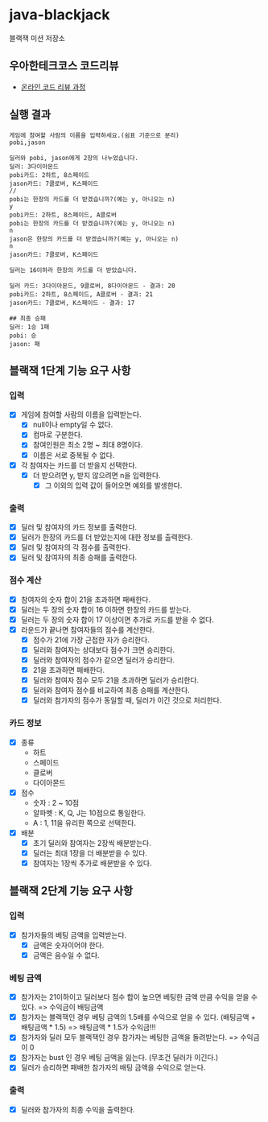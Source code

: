 # java-blackjack

블랙잭 미션 저장소

## 우아한테크코스 코드리뷰

- [온라인 코드 리뷰 과정](https://github.com/woowacourse/woowacourse-docs/blob/master/maincourse/README.md)

## 실행 결과

```
게임에 참여할 사람의 이름을 입력하세요.(쉼표 기준으로 분리)
pobi,jason

딜러와 pobi, jason에게 2장의 나누었습니다.
딜러: 3다이아몬드
pobi카드: 2하트, 8스페이드
jason카드: 7클로버, K스페이드
//
pobi는 한장의 카드를 더 받겠습니까?(예는 y, 아니오는 n)
y
pobi카드: 2하트, 8스페이드, A클로버
pobi는 한장의 카드를 더 받겠습니까?(예는 y, 아니오는 n)
n
jason은 한장의 카드를 더 받겠습니까?(예는 y, 아니오는 n)
n
jason카드: 7클로버, K스페이드

딜러는 16이하라 한장의 카드를 더 받았습니다.

딜러 카드: 3다이아몬드, 9클로버, 8다이아몬드 - 결과: 20
pobi카드: 2하트, 8스페이드, A클로버 - 결과: 21
jason카드: 7클로버, K스페이드 - 결과: 17

## 최종 승패
딜러: 1승 1패
pobi: 승
jason: 패
```

## 블랙잭 1단계 기능 요구 사항

### 입력

- [x] 게임에 참여할 사람의 이름을 입력받는다.
    - [x] null이나 empty일 수 없다.
    - [x] 컴마로 구분한다.
    - [x] 참여인원은 최소 2명 ~ 최대 8명이다.
    - [x] 이름은 서로 중복될 수 없다.
- [x] 각 참여자는 카드를 더 받을지 선택한다.
    - [x] 더 받으려면 y, 받지 않으려면 n을 입력한다.
        - [x] 그 이외의 입력 값이 들어오면 예외를 발생한다.

### 출력

- [x] 딜러 및 참여자의 카드 정보를 출력한다.
- [x] 딜러가 한장의 카드를 더 받았는지에 대한 정보를 출력한다.
- [x] 딜러 및 참여자의 각 점수를 출력한다.
- [x] 딜러 및 참여자의 최종 승패를 출력한다.

### 점수 계산

- [x] 참여자의 숫자 합이 21을 초과하면 패배한다.
- [x] 딜러는 두 장의 숫자 합이 16 이하면 한장의 카드를 받는다.
- [x] 딜러는 두 장의 숫자 합이 17 이상이면 추가로 카드를 받을 수 없다.
- [x] 라운드가 끝나면 참여자들의 점수를 계산한다.
    - [x] 점수가 21에 가장 근접한 자가 승리한다.
    - [x] 딜러와 참여자는 상대보다 점수가 크면 승리한다.
    - [x] 딜러와 참여자의 점수가 같으면 딜러가 승리한다.
    - [x] 21을 초과하면 패배한다.
    - [x] 딜러와 참여자 점수 모두 21을 초과하면 딜러가 승리한다.
    - [x] 딜러와 참여자 점수를 비교하여 최종 승패를 계산한다.
    - [x] 딜러와 참가자의 점수가 동일할 때, 딜러가 이긴 것으로 처리한다.

### 카드 정보

- [x] 종류
    - 하트
    - 스페이드
    - 클로버
    - 다이아몬드
- [x] 점수
    - 숫자 : 2 ~ 10점
    - 알파벳 : K, Q, J는 10점으로 통일한다.
    - A : 1, 11을 유리한 쪽으로 선택한다.
- [x] 배분
    - [x] 초기 딜러와 참여자는 2장씩 배분받는다.
    - [x] 딜러는 최대 1장을 더 배분받을 수 있다.
    - [x] 참여자는 1장씩 추가로 배분받을 수 있다.

## 블랙잭 2단계 기능 요구 사항

### 입력

-[x] 참가자들의 베팅 금액을 입력받는다.
    -[x] 금액은 숫자이어야 한다.
    -[x] 금액은 음수일 수 없다.

### 베팅 금액

-[x] 참가자는 21이하이고 딜러보다 점수 합이 높으면 베팅한 금액 만큼 수익을 얻을 수 있다. => 수익금이 배팅금액
-[x] 참가자는 블랙잭인 경우 베팅 금액의 1.5배를 수익으로 얻을 수 있다. (배팅금액 + 배팅금액 * 1.5)
 => 배팅금액 * 1.5가 수익금!!!
-[x] 참가자와 딜러 모두 블랙잭인 경우 참가자는 베팅한 금액을 돌려받는다. => 수익금이 0
-[x] 참가자는 bust 인 경우 베팅 금액을 잃는다. (무조건 딜러가 이긴다.)
-[x] 딜러가 승리하면 패배한 참가자의 배팅 금액을 수익으로 얻는다.

### 출력

-[x] 딜러와 참가자의 최종 수익을 출력한다.

